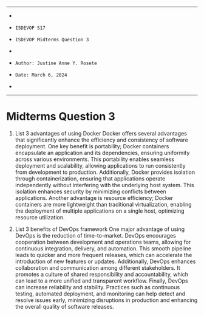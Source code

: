 **********************************************************************
*
*     ISDEVOP S17
*     ISDEVOP Midterms Question 3 
*     
*     Author: Justine Anne Y. Rosete
*     Date: March 6, 2024
*     
**********************************************************************

# Midterms Question 3


1. List 3 advantages of using Docker
    Docker offers several advantages that significantly enhance the efficiency and consistency of software deployment. One key benefit is portability; Docker containers encapsulate an application and its dependencies, ensuring uniformity across various environments. This portability enables seamless deployment and scalability, allowing applications to run consistently from development to production. Additionally, Docker provides isolation through containerization, ensuring that applications operate independently without interfering with the underlying host system. This isolation enhances security by minimizing conflicts between applications. Another advantage is resource efficiency; Docker containers are more lightweight than traditional virtualization, enabling the deployment of multiple applications on a single host, optimizing resource utilization.

2. List 3 benefits of DevOps framework
    One major advantage of using DevOps is the reduction of time-to-market. DevOps encourages cooperation between development and operations teams, allowing for continuous integration, delivery, and automation. This smooth pipeline leads to quicker and more frequent releases, which can accelerate the introduction of new features or updates. Additionally, DevOps enhances collaboration and communication among different stakeholders. It promotes a culture of shared responsibility and accountability, which can lead to a more unified and transparent workflow. Finally, DevOps can increase reliability and stability. Practices such as continuous testing, automated deployment, and monitoring can help detect and resolve issues early, minimizing disruptions in production and enhancing the overall quality of software releases.

